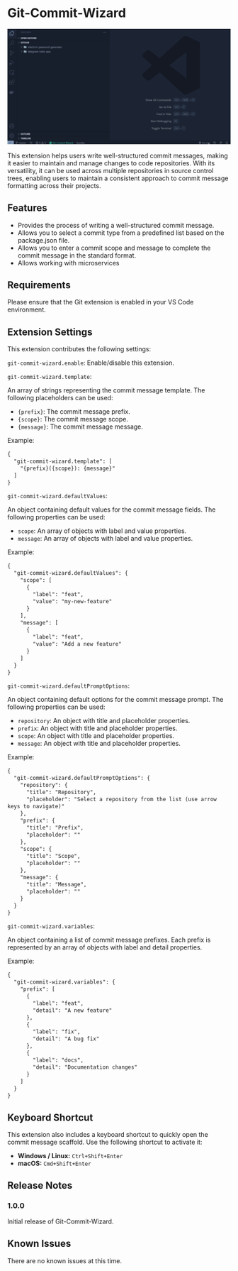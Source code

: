 # Git-Commit-Wizard

![Git Commit Wizard](./assets/git-commit-wizard.gif)

This extension helps users write well-structured commit messages, making it easier to maintain and manage changes to code repositories. With its versatility, it can be used across multiple repositories in source control trees, enabling users to maintain a consistent approach to commit message formatting across their projects.

## Features

- Provides the process of writing a well-structured commit message.
- Allows you to select a commit type from a predefined list based on the package.json file.
- Allows you to enter a commit scope and message to complete the commit message in the standard format.
- Allows working with microservices

## Requirements

Please ensure that the Git extension is enabled in your VS Code environment.

## Extension Settings

This extension contributes the following settings:

`git-commit-wizard.enable`: Enable/disable this extension.

`git-commit-wizard.template`:

An array of strings representing the commit message template. The following placeholders can be used:

- `{prefix}`: The commit message prefix.
- `{scope}`: The commit message scope.
- `{message}`: The commit message message.

Example:

```
{
  "git-commit-wizard.template": [
    "{prefix}({scope}): {message}"
  ]
}

```

`git-commit-wizard.defaultValues`:

An object containing default values for the commit message fields. The following properties can be used:

- `scope`: An array of objects with label and value properties.
- `message`: An array of objects with label and value properties.

Example:

```
{
  "git-commit-wizard.defaultValues": {
    "scope": [
      {
        "label": "feat",
        "value": "my-new-feature"
      }
    ],
    "message": [
      {
        "label": "feat",
        "value": "Add a new feature"
      }
    ]
  }
}

```

`git-commit-wizard.defaultPromptOptions`:

An object containing default options for the commit message prompt. The following properties can be used:

- `repository`: An object with title and placeholder properties.
- `prefix`: An object with title and placeholder properties.
- `scope`: An object with title and placeholder properties.
- `message`: An object with title and placeholder properties.

Example:

```
{
  "git-commit-wizard.defaultPromptOptions": {
    "repository": {
      "title": "Repository",
      "placeholder": "Select a repository from the list (use arrow keys to navigate)"
    },
    "prefix": {
      "title": "Prefix",
      "placeholder": ""
    },
    "scope": {
      "title": "Scope",
      "placeholder": ""
    },
    "message": {
      "title": "Message",
      "placeholder": ""
    }
  }
}

```

`git-commit-wizard.variables`:

An object containing a list of commit message prefixes. Each prefix is represented by an array of objects with label and detail properties.

Example:

```
{
  "git-commit-wizard.variables": {
    "prefix": [
      {
        "label": "feat",
        "detail": "A new feature"
      },
      {
        "label": "fix",
        "detail": "A bug fix"
      },
      {
        "label": "docs",
        "detail": "Documentation changes"
      }
    ]
  }
}

```

## Keyboard Shortcut

This extension also includes a keyboard shortcut to quickly open the commit message scaffold. Use the following shortcut to activate it:

- **Windows / Linux:** `Ctrl+Shift+Enter`
- **macOS:** `Cmd+Shift+Enter`

## Release Notes

### 1.0.0

Initial release of Git-Commit-Wizard.

## Known Issues

There are no known issues at this time.
